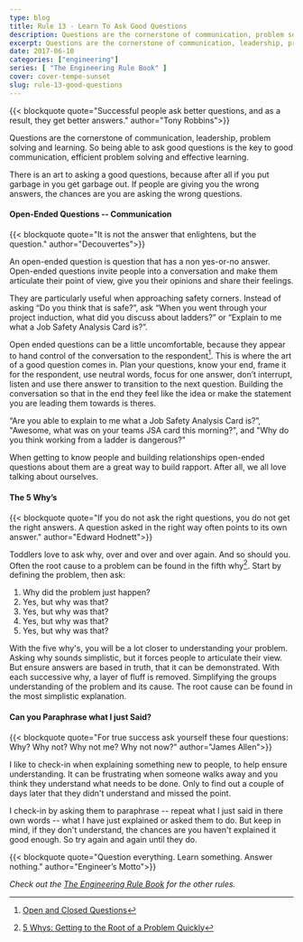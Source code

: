```yaml
---
type: blog
title: Rule 13 - Learn To Ask Good Questions
description: Questions are the cornerstone of communication, problem solving and learning.
excerpt: Questions are the cornerstone of communication, leadership, problem solving and learning. So being able to ask good questions is the key to good communication, efficient problem solving and effective learning.
date: 2017-06-10
categories: ["engineering"]
series: [ "The Engineering Rule Book" ]
cover: cover-tempe-sunset
slug: rule-13-good-questions
---
```


{{< blockquote quote="Successful people ask better questions, and as a result, they get better answers." author="Tony Robbins">}}

Questions are the cornerstone of communication, leadership, problem solving and learning. So being able to ask good questions is the key to good communication, efficient problem solving and effective learning.

There is an art to asking a good questions, because after all if you put garbage in you get garbage out. If people are giving you the wrong answers, the chances are you are asking the wrong questions.

#### Open-Ended Questions -- Communication

{{< blockquote quote="It is not the answer that enlightens, but the question." author="Decouvertes">}}

An open-ended question is question that has a non yes-or-no answer. Open-ended questions invite people into a conversation and make them articulate their point of view, give you their opinions and share their feelings.

They are particularly useful when approaching safety corners. Instead of asking “Do you think that is safe?”, ask “When you went through your project induction, what did you discuss about ladders?” or “Explain to me what a Job Safety Analysis Card is?”.

Open ended questions can be a little uncomfortable, because they appear to hand control of the conversation to the respondent[^changeminds]. This is where the art of a good question comes in. Plan your questions, know your end, frame it for the respondent, use neutral words, focus for one answer, don’t interrupt, listen and use there answer to transition to the next question. Building the conversation so that in the end they feel like the idea or make the statement you are leading them towards is theres.

“Are you able to explain to me what a Job Safety Analysis Card is?”, "Awesome, what was on your teams JSA card this morning?", and "Why do you think working from a ladder is dangerous?"

When getting to know people and building relationships open-ended questions about them are a great way to build rapport. After all, we all love talking about ourselves.

#### The 5 Why’s

{{< blockquote quote="If you do not ask the right questions, you do not get the right answers. A question asked in the right way often points to its own answer." author="Edward Hodnett">}}

Toddlers love to ask why, over and over and over again. And so should you. Often the root cause to a problem can be found in the fifth why[^5whys]. Start by defining the problem, then ask:

1. Why did the problem just happen?
2. Yes, but why was that?
3. Yes, but why was that?
4. Yes, but why was that?
5. Yes, but why was that?

With the five why's, you will be a lot closer to understanding your problem. Asking why sounds simplistic, but it forces people to articulate their view. But ensure answers are based in truth, that it can be demonstrated. With each successive why, a layer of fluff is removed. Simplifying the groups understanding of the problem and its cause. The root cause can be found in the most simplistic explanation.

#### Can you Paraphrase what I just Said?

{{< blockquote quote="For true success ask yourself these four questions: Why? Why not? Why not me? Why not now?" author="James Allen">}}

I like to check-in when explaining something new to people, to help ensure understanding. It can be frustrating when someone walks away and you think they understand what needs to be done. Only to find out a couple of days later that they didn't understand and missed the point.

I check-in by asking them to paraphrase -- repeat what I just said in there own words -- what I have just explained or asked them to do. But keep in mind, if they don't understand, the chances are you haven't explained it good enough. So try again and again until they do.

{{< blockquote quote="Question everything. Learn something. Answer nothing." author="Engineer’s Motto">}}

_Check out the [The Engineering Rule Book](/series/the-engineering-rule-book) for the other rules._

[^5whys]: [5 Whys: Getting to the Root of a Problem Quickly](https://www.mindtools.com/pages/article/newTMC_5W.htm)
[^changeminds]: [Open and Closed Questions](http://changingminds.org/techniques/questioning/open_closed_questions.htm)